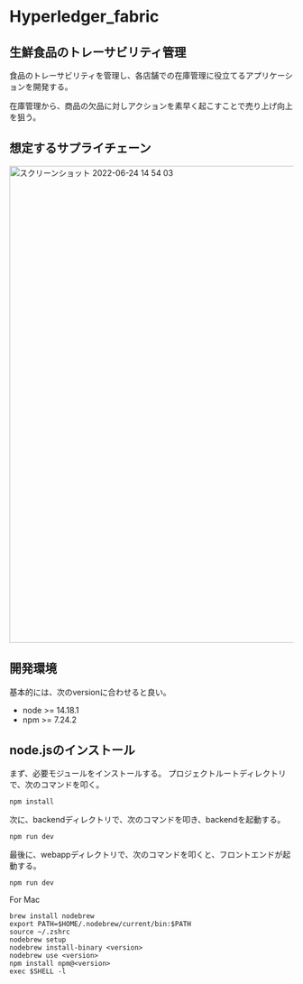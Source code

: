 # Hyperledger_fabric

## 生鮮食品のトレーサビリティ管理
食品のトレーサビリティを管理し、各店舗での在庫管理に役立てるアプリケーションを開発する。

在庫管理から、商品の欠品に対しアクションを素早く起こすことで売り上げ向上を狙う。

## 想定するサプライチェーン
<img width="846" alt="スクリーンショット 2022-06-24 14 54 03" src="https://user-images.githubusercontent.com/78332175/175471508-0a1829ad-3844-4cd0-9494-fb1f31566f35.png">


## 開発環境
基本的には、次のversionに合わせると良い。
- node >= 14.18.1
- npm >= 7.24.2

## node.jsのインストール
まず、必要モジュールをインストールする。
プロジェクトルートディレクトリで、次のコマンドを叩く。
```
npm install
```

次に、backendディレクトリで、次のコマンドを叩き、backendを起動する。
```
npm run dev
```

最後に、webappディレクトリで、次のコマンドを叩くと、フロントエンドが起動する。
```
npm run dev
```

For Mac
```
brew install nodebrew
export PATH=$HOME/.nodebrew/current/bin:$PATH
source ~/.zshrc
nodebrew setup
nodebrew install-binary <version>
nodebrew use <version>
npm install npm@<version>
exec $SHELL -l
```
